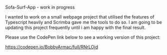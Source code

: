 Sofa-Surf-App - work in progress

I wanted to work on a small webpage project that utilised the features of Typescript heavily and Scrimba gave me the tools to do so.
I am going to be updating this project frequently until i am happy with the final result.


Please use the CodePen link below to see a working version of this project:

https://codepen.io/BobbyArmac/full/RNrLOjd 

